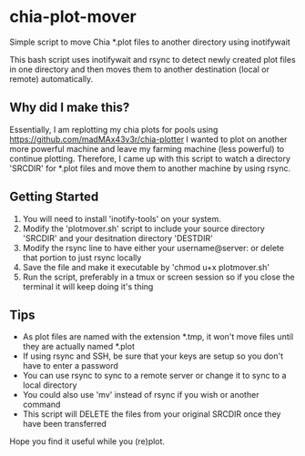 # chia-plot-mover
Simple script to move Chia *.plot files to another directory using inotifywait

This bash script uses inotifywait and rsync to detect newly created plot files in one directory and then moves them to another destination (local or remote) automatically.

## Why did I make this?
Essentially, I am replotting my chia plots for pools using https://github.com/madMAx43v3r/chia-plotter 
I wanted to plot on another more powerful machine and leave my farming machine (less powerful) to continue plotting. Therefore, I came up with this script to watch a directory 'SRCDIR' for *.plot files and move them to another machine by using rsync.


## Getting Started

1. You will need to install 'inotify-tools' on your system.
2. Modify the 'plotmover.sh' script to include your source directory 'SRCDIR' and your desitnation directory 'DESTDIR'
3. Modify the rsync line to have either your username@server: or delete that portion to just rsync locally
4. Save the file and make it executable by 'chmod u+x plotmover.sh'
5. Run the script, preferably in a tmux or screen session so if you close the terminal it will keep doing it's thing

## Tips
- As plot files are named with the extension *.tmp, it won't move files until they are actually named *.plot
- If using rsync and SSH, be sure that your keys are setup so you don't have to enter a password
- You can use rsync to sync to a remote server or change it to sync to a local directory
- You could also use 'mv' instead of rsync if you wish or another command
- This script will DELETE the files from your original SRCDIR once they have been transferred


Hope you find it useful while you (re)plot.
